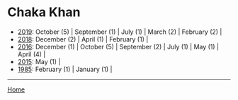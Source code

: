 # Chaka Khan

  * [2019](./chaka-khan-2019.md): 
      October (5) | 
      September (1) | 
      July (1) | 
      March (2) | 
      February (2) | 
  * [2018](./chaka-khan-2018.md): 
      December (2) | 
      April (1) | 
      February (1) | 
  * [2016](./chaka-khan-2016.md): 
      December (1) | 
      October (5) | 
      September (2) | 
      July (1) | 
      May (1) | 
      April (4) | 
  * [2015](./chaka-khan-2015.md): 
      May (1) | 
  * [1985](./chaka-khan-1985.md): 
      February (1) | 
      January (1) | 

----

[Home](../)
